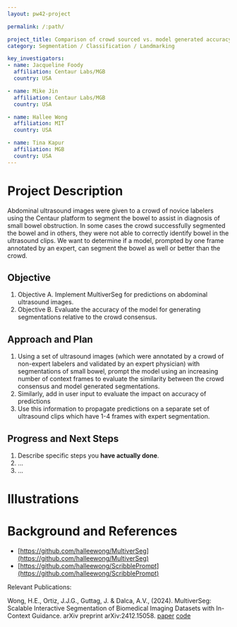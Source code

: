 ```yaml
---
layout: pw42-project

permalink: /:path/

project_title: Comparison of crowd sourced vs. model generated accuracy on abdominal ultrasound
category: Segmentation / Classification / Landmarking

key_investigators:
- name: Jacqueline Foody
  affiliation: Centaur Labs/MGB
  country: USA

- name: Mike Jin
  affiliation: Centaur Labs/MGB
  country: USA

- name: Hallee Wong
  affiliation: MIT
  country: USA

- name: Tina Kapur
  affiliation: MGB
  country: USA
---
```


# Project Description

Abdominal ultrasound images were given to a crowd of novice labelers using the Centaur platform to segment the bowel to assist in diagnosis of small bowel obstruction.
In some cases the crowd successfully segmented the bowel and in others, they were not able to correctly identify bowel in the ultrasound clips. We want to determine if a model, prompted by one frame annotated by an expert, can segment the bowel as well or better than the crowd.

## Objective

<!-- Describe here WHAT you would like to achieve (what you will have as end result). -->

1. Objective A. Implement MultiverSeg for predictions on abdominal ultrasound images.
2. Objective B. Evaluate the accuracy of the model for generating segmentations relative to the crowd consensus.

## Approach and Plan

<!-- Describe here HOW you would like to achieve the objectives stated above. -->

1. Using a set of ultrasound images (which were annotated by a crowd of non-expert labelers and validated by an expert physician) with segmentations of small bowel, prompt the model using an increasing number of context frames to evaluate the similarity between the crowd consensus and model generated segmentations.
2. Similarly, add in user input to evaluate the impact on accuracy of predictions
3. Use this information to propagate predictions on a separate set of ultrasound clips which have 1-4 frames with expert segmentation.

## Progress and Next Steps

<!-- Update this section as you make progress, describing of what you have ACTUALLY DONE.
     If there are specific steps that you could not complete then you can describe them here, too. -->

1. Describe specific steps you **have actually done**.
1. ...
1. ...

# Illustrations

<!-- Add pictures and links to videos that demonstrate what has been accomplished.
![Description of picture](Example2.jpg)
![Some more images](Example2.jpg)
-->

# Background and References

- [https://github.com/halleewong/MultiverSeg](https://github.com/halleewong/MultiverSeg)
- [https://github.com/halleewong/ScribblePrompt](https://github.com/halleewong/ScribblePrompt)

Relevant Publications:

Wong, H.E., Ortiz, J.J.G., Guttag, J. & Dalca, A.V., (2024). MultiverSeg: Scalable Interactive Segmentation of Biomedical Imaging Datasets with In-Context Guidance. arXiv preprint arXiv:2412.15058. 
[paper](https://arxiv.org/abs/2412.15058) [code](https://github.com/halleewong/MultiverSeg)
